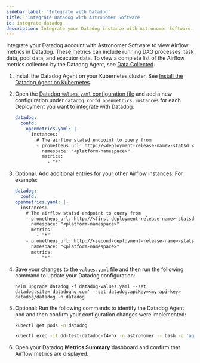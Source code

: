 ```yaml
---
sidebar_label: 'Integrate with Datadog'
title: 'Integrate Datadog with Astronomer Software'
id: integrate-datadog
description: Integrate your Datadog instance with Astronomer Software.
---
```

Integrate your Datadog account with Astronomer Software to view Airflow metrics in Datadog. These metrics can include running DAG processes, task data, pool data, and executor data. To view a complete list of the Airflow metrics collected by the Datadog Agent, see [Data Collected](https://docs.datadoghq.com/integrations/airflow/?tabs=host#data-collected). 

1. Install the Datadog Agent on your Kubernetes cluster. See [Install the Datadog Agent on Kubernetes](https://docs.datadoghq.com/containers/kubernetes/installation/?tabs=operator).
2. Open the [Datadog `values.yaml` configuration file](https://github.com/DataDog/helm-charts/blob/main/charts/datadog/values.yaml) and add a new configuration under `datadog.confd.openmetrics.instances` for each Deployment you want to integrate with Datadog:
    ```yaml
    datadog:  
      confd:
        openmetrics.yaml: |-
          instances:
            # The airflow statsd endpoint to query from
            - prometheus_url: http://<deployment-release-name>-statsd.<platform-namespace>.svc:9102/metrics
              namespace: "<platform-namespace>"
              metrics:
                - "*"
    ```
3. Optional. Add additional entries for your other Airflow instances. For example:
    ```yaml
    datadog:  
      confd:
    openmetrics.yaml: |-
      instances:
        # The airflow statsd endpoint to query from
        - prometheus_url: http://<first-deployment-release-name>-statsd.<platform-namespace>.svc:9102/metrics
          namespace: "<platform-namespace>"
          metrics:
            - "*"
        - prometheus_url: http://<second-deployment-release-name>-statsd.<platform-namespace>.svc:9102/metrics
          namespace: "<platform-namespace>"
          metrics:  
            - "*"
    ```
4. Save your changes to the `values.yaml` file and then run the following command to update your Datadog configuration:

    ```shell
    helm upgrade datadog -f datadog-values.yaml --set datadog.site='datadoghq.com' --set datadog.apiKey=<my-api-key> datadog/datadog -n datadog
    ```
5. Optional: Run the following commands to identify the Datadog Agent pod and then confirm your configuration changes were implemented:

    ```bash
    kubectl get pods -n datadog
    ```
    ```bash
    kubectl exec -it dd-test-datadog-f4vhx -n astronomer -- bash -c 'agent status' Defaulting container name to agent.
    ```
6. Open your Datadog **Metrics Summary** dashboard and confirm that Airflow metrics are displayed.